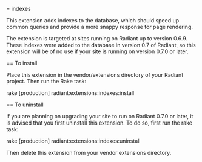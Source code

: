 = indexes

This extension adds indexes to the database, which should speed up common queries and provide a more snappy response for page rendering.

The extension is targeted at sites running on Radiant up to version 0.6.9. These indexes were added to the database in version 0.7 of Radiant, so this extension will be of no use if your site is running on version 0.7.0 or later.

== To install

Place this extension in the vendor/extensions directory of your Radiant project. Then run the Rake task:

  rake [production] radiant:extensions:indexes:install

== To uninstall

If you are planning on upgrading your site to run on Radiant 0.7.0 or later, it is advised that you first uninstall this extension. To do so, first run the rake task:

  rake [production] radiant:extensions:indexes:uninstall

Then delete this extension from your vendor extensions directory.